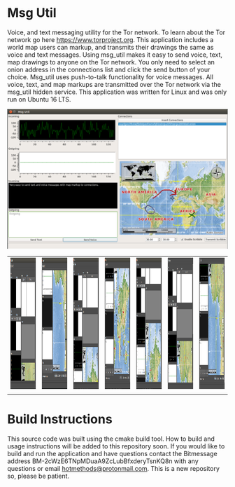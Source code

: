 # Msg Util
Voice, and text messaging utility for the Tor network. To learn about the Tor network go here https://www.torproject.org. This application includes a world map users can markup, and transmits their drawings the same as voice and text messages. Using msg_util makes it easy to send voice, text, map drawings to anyone on the Tor network. You only need to select an onion address in the connections list and click the send button of your choice. Msg_util uses push-to-talk functionality for voice messages. All voice, text, and map markups are transmitted over the Tor network via the msg_util hidden service. This application was written for Linux and was only run on Ubuntu 16 LTS. 

![Alt text](./resources/msg_util_gui.png?raw=true "Torrc Util")

<table>
<tr> 
<td> <img src="./resources/msg_util_1.png" alt="" width="450" height="300"> </td>
<td> <img src="./resources/msg_util_2.png" alt="" width="450" height="300"> </td>
<td> <img src="./resources/msg_util_3.png" alt="" width="450" height="300"> </td>
<td> <img src="./resources/msg_util_4.png" alt="" width="450" height="300"> </td>
<td> <img src="./resources/msg_util_5.png" alt="" width="450" height="300"> </td>
<td> <img src="./resources/msg_util_6.png" alt="" width="450" height="300"> </td>
<td> <img src="./resources/msg_util_7.png" alt="" width="450" height="300"> </td>
</tr>
<tr> 
<td> </td>
<td> </td>
<td> </td>
<td> </td>
<td> </td>
<td> </td>
<td> </td>
</tr>
</table>

# Build Instructions
This source code was built using the cmake build tool. How to build and usage instructions will be added to this repository soon. If you would like to build and run the application and have questions contact the Bitmessage address BM-2cWzE6TNpMDuaA9ZcLubBfxderyTsnKQ8n with any questions or email hotmethods@protonmail.com. This is a new repository so, please be patient.





